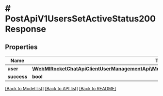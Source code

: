 # # PostApiV1UsersSetActiveStatus200Response

## Properties

Name | Type | Description | Notes
------------ | ------------- | ------------- | -------------
**user** | [**\WebMIRocketChatApiClientUserManagementApi\Model\PostApiV1UsersSetActiveStatus200ResponseUser**](PostApiV1UsersSetActiveStatus200ResponseUser.md) |  | [optional]
**success** | **bool** |  | [optional]

[[Back to Model list]](../../README.md#models) [[Back to API list]](../../README.md#endpoints) [[Back to README]](../../README.md)
